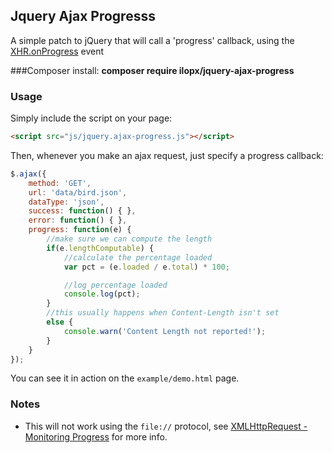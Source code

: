 ## Jquery Ajax Progresss

A simple patch to jQuery that will call a 'progress' callback, using the 
[XHR.onProgress](https://developer.mozilla.org/en-US/docs/DOM/XMLHttpRequest/Using_XMLHttpRequest#Monitoring_progress) event

###Composer
install: **composer require ilopx/jquery-ajax-progress**

### Usage

Simply include the script on your page:

```html
<script src="js/jquery.ajax-progress.js"></script>
```

Then, whenever you make an ajax request, just specify a progress callback:

```javascript
$.ajax({
    method: 'GET',
    url: 'data/bird.json',
    dataType: 'json',
    success: function() { },
    error: function() { },
    progress: function(e) {
        //make sure we can compute the length
        if(e.lengthComputable) {
            //calculate the percentage loaded
            var pct = (e.loaded / e.total) * 100;

            //log percentage loaded
            console.log(pct);
        }
        //this usually happens when Content-Length isn't set
        else {
            console.warn('Content Length not reported!');
        }
    }
});
```

You can see it in action on the `example/demo.html` page.

### Notes

 - This will not work using the `file://` protocol, see [XMLHttpRequest - Monitoring Progress](https://developer.mozilla.org/en-US/docs/DOM/XMLHttpRequest/Using_XMLHttpRequest#Monitoring_progress) for more info.
